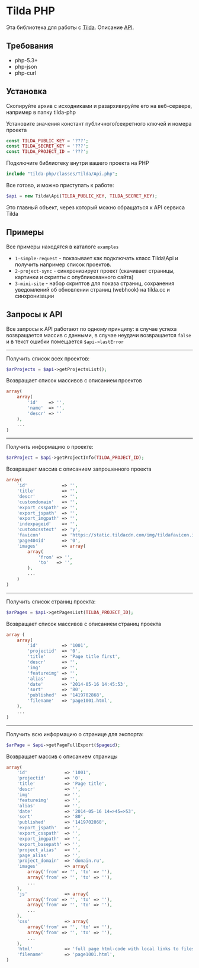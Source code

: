 # Tilda PHP

Эта библиотека для работы с [Tilda](https://tilda.cc/). Описание [API](http://help-ru.tilda.ws/api).

## Требования

* php-5.3+
* php-json
* php-curl

## Установка

Скопируйте архив с исходниками и разархивируйте его на веб-сервере, например в папку tilda-php

Установите значения констант публичного/секретного ключей и номера проекта

```php
const TILDA_PUBLIC_KEY = '???';
const TILDA_SECRET_KEY = '???';
const TILDA_PROJECT_ID = '???';
```

Подключите библиотеку внутри вашего проекта на PHP

```php
include "tilda-php/classes/Tilda/Api.php";
```

Все готово, и можно приступать к работе:

```php
$api = new Tilda\Api(TILDA_PUBLIC_KEY, TILDA_SECRET_KEY);
```
Это главный объект, через который можно обращаться к API сервиса Tilda

## Примеры

Все примеры находятся в каталоге `examples`

* `1-simple-request` - показывает как подключать класс Tilda\Api и получить например список проектов.
* `2-project-sync` - синхронизирует проект (скачивает страницы, картинки и скрипты с опубликованного сайта)
* `3-mini-site` - набор скриптов для показа страниц, сохранения уведомлений об обновлении страниц (webhook) на tilda.cc и синхронизации

## Запросы к API

Все запросы к API работают по одному принципу: в случае успеха возвращается массив с данными, в случае неудачи возвращается `false` и в текст ошибки помещается `$api->lastError`

-----

Получить список всех проектов:

```php
$arProjects = $api->getProjectsList();
```

Возвращает список массивов с описанием проектов

```php
array(
    array(
        'id'    => '',
        'name'  => '',
        'descr' => ''
    ),
    ...
)
```

-----

Получить информацию о проекте:

```php
$arProject = $api->getProjectInfo(TILDA_PROJECT_ID);
```

Возвращает массив с описанием запрошенного проекта

```php
array(
    'id'             => '',
    'title'          => '',
    'descr'          => '',
    'customdomain'   => '',
    'export_csspath' => '',
    'export_jspath'  => '',
    'export_imgpath' => '',
    'indexpageid'    => '',
    'customcsstext'  => 'y',
    'favicon'        => 'https://static.tildacdn.com/img/tildafavicon.ico',
    'page404id'      => '0',
    'images'         => array(
        array(
            'from' => '',
            'to'   => '',
        ),
        ...
    )
)
```

-----

Получить список страниц проекта:

```php
$arPages = $api->getPagesList(TILDA_PROJECT_ID);
```

Возвращает список массивов с описанием страниц проекта

```php
array (
    array(
        'id'         => '1001',
        'projectid'  => '0',
        'title'      => 'Page title first',
        'descr'      => '',
        'img'        => '',
        'featureimg' => '',
        'alias'      => '',
        'date'       => '2014-05-16 14:45:53',
        'sort'       => '80',
        'published'  => '1419702868',
        'filename'   => 'page1001.html',
    ),
    ...
)
```

-----

Получить всю информацию о странице для экспорта:

```php
$arPage = $api->getPageFullExport($pageid);
```

Возвращает массив с описанием страницы

```php
array(
    'id'              => '1001',
    'projectid'       => '0',
    'title'           => 'Page title',
    'descr'           => '',
    'img'             => '',
    'featureimg'      => '',
    'alias'           => '',
    'date'            => '2014-05-16 14=>45=>53',
    'sort'            => '80',
    'published'       => '1419702868',
    'export_jspath'   => '',
    'export_csspath'  => '',
    'export_imgpath'  => '',
    'export_basepath' => '',
    'project_alias'   => '',
    'page_alias'      => '',
    'project_domain'  => 'domain.ru',
    'images'          => array(
        array('from' => '', 'to' => ''),
        array('from' => '', 'to' => ''),
        ...
    ),
    'js'              => array(
        array('from' => '', 'to' => ''),
        array('from' => '', 'to' => ''),
        ...
    ),
    'css'             => array(
        array('from' => '', 'to' => ''),
        array('from' => '', 'to' => ''),
        ...
    ),
    'html'            => 'full page html-code with local links to files',
    'filename'        => 'page1001.html',
)
```

